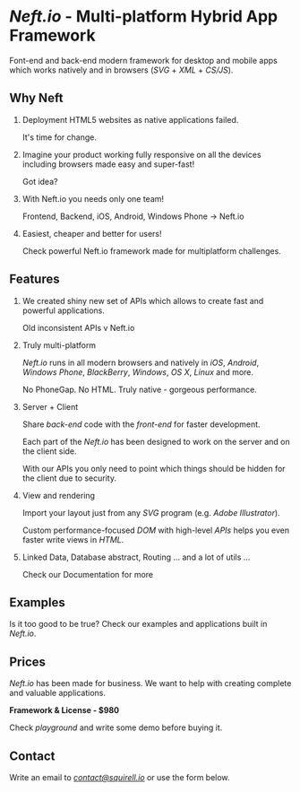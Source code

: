 *Neft.io* - Multi-platform Hybrid App Framework
=============

Font-end and back-end modern framework for desktop and mobile apps which
works natively and in browsers (*SVG* + *XML* + *CS/JS*).

Why Neft
--------

1. Deployment HTML5 websites as native applications failed.

   It's time for change.

2. Imagine your product working fully responsive on all the devices including browsers
   made easy and super-fast!

   Got idea?

2. With Neft.io you needs only one team!

   Frontend, Backend, iOS, Android, Windows Phone -> Neft.io

3. Easiest, cheaper and better for users!

   Check powerful Neft.io framework made for multiplatform challenges.

Features
--------

1. We created shiny new set of APIs
   which allows to create fast and powerful applications.

   Old inconsistent APIs v Neft.io

2. Truly multi-platform

   *Neft.io* runs in all modern browsers and natively in *iOS*, *Android*,
   *Windows Phone*, *BlackBerry*, *Windows*, *OS X*, *Linux* and more.

   No PhoneGap. No HTML. Truly native - gorgeous performance.

3. Server + Client

   Share *back-end* code with the *front-end* for faster development.

   Each part of the *Neft.io* has been designed to work on the server and on the client side.

   With our APIs you only need to point which things should be hidden for the client due to security.

3. View and rendering

   Import your layout just from any *SVG* program (e.g. *Adobe Illustrator*).

   Custom performance-focused *DOM* with high-level *APIs* helps you even faster write
   views in *HTML*.

4. Linked Data, Database abstract, Routing ... and a lot of utils ...

   Check our Documentation for more

Examples
--------

Is it too good to be true? Check our examples and applications built in *Neft.io*.

Prices
------

*Neft.io* has been made for business.
We want to help with creating complete and valuable applications.

**Framework & License - $980**

Check *playground* and write some demo before buying it.

Contact
-------

Write an email to *contact@squirell.io* or use the form below.
